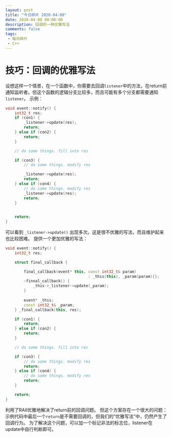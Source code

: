 ```yaml
---
layout: post
title: "今日碎片 2020-04-08"
date: 2020-04-08 00:00:00
description: 回调的一种优雅写法
comments: false
tags: 
 - 每日碎片
 - C++
---
```


# 技巧：回调的优雅写法

设想这样一个情景，在一个函数中，你需要去回调`listener`中的方法，在return前通知监听者。但这个函数的逻辑分支比较多，而且可能有多个分支都需要通知`listener`。
示例：
```c++
void event::notify() {
	int32_t res;
	if (con1) {
		_listener->update(res);
		return;
	} else if (con2) {
		return;
	}

	// do some things. fill into res

	if (con3) {
		// do some things. modify res

		_listener->update(res);
		return;
	} else if (con4) {
		// do some things. modify res
		_listener->update(res);
		return;
	}

	
	return;
}
```

可以看到 `_listener->update()` 出现多次。这是很不优雅的写法，而且维护起来也比较困难。
提供一个更加优雅的写法：
```c++
void event::notify() {
	int32_t res;

	struct final_callback {

		final_callback(event* this, const int32_t& param) 
									: _this(this), _param(param){};
		~finnal_callback() {
			_this->_listener->update(_param);
		}
		
		event* _this;
		const int32_t& _param;
	} _final_callback(this, res);

	if (con1) {
		return;
	} else if (con2) {
		return;
	}

	// do some things. fill into res

	if (con3) {
		// do some things. modify res
		return;
	} else if (con4) {
		// do some things. modify res
		return;
	}

	return;
}
```

利用了RAII优雅地解决了return前的回调问题。
但这个方案存在一个很大的问题：示例代码中最后一个`return`是不需要回调的，但我们的“优雅写法”中，仍然产生了回调行为。
为了解决这个问题，可以加一个标记非法的标志位，listener在update中自行判断即可。
